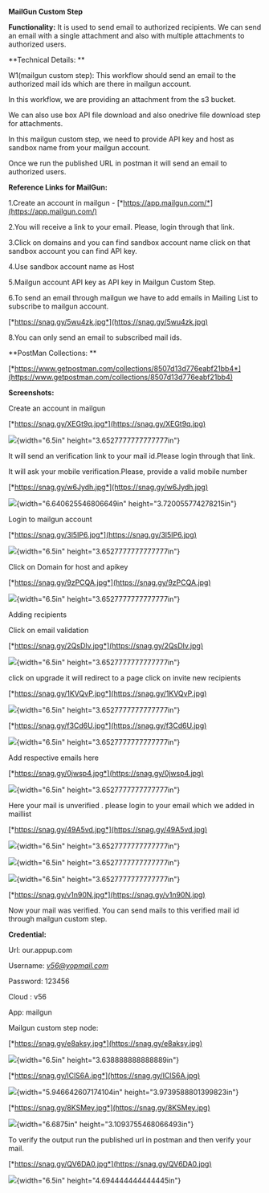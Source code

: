 **MailGun Custom Step**

**Functionality:** It is used to send email to authorized recipients. We
can send an email with a single attachment and also with multiple
attachments to authorized users.

**Technical Details: **

W1(mailgun custom step): This workflow should send an email to the
authorized mail ids which are there in mailgun account.

In this workflow, we are providing an attachment from the s3 bucket.

We can also use box API file download and also onedrive file download
step for attachments.

In this mailgun custom step, we need to provide API key and host as
sandbox name from your mailgun account.

Once we run the published URL in postman it will send an email to
authorized users.

**Reference Links for MailGun:**

1.Create an account in mailgun -
[*https://app.mailgun.com/*](https://app.mailgun.com/)

2.You will receive a link to your email. Please, login through that
link.

3.Click on domains and you can find sandbox account name click on that
sandbox account you can find API key.

4.Use sandbox account name as Host

5.Mailgun account API key as API key in Mailgun Custom Step.

6.To send an email through mailgun we have to add emails in Mailing List
to subscribe to mailgun account.

[*https://snag.gy/5wu4zk.jpg*](https://snag.gy/5wu4zk.jpg)

8.You can only send an email to subscribed mail ids.

**PostMan Collections: **

[*https://www.getpostman.com/collections/8507d13d776eabf21bb4*](https://www.getpostman.com/collections/8507d13d776eabf21bb4)

**Screenshots:**

Create an account in mailgun

[*https://snag.gy/XEGt9q.jpg*](https://snag.gy/XEGt9q.jpg)

![](media/image10.png){width="6.5in" height="3.6527777777777777in"}

It will send an verification link to your mail id.Please login through
that link.

It will ask your mobile verification.Please, provide a valid mobile
number

[*https://snag.gy/w6Jydh.jpg*](https://snag.gy/w6Jydh.jpg)

![](media/image8.png){width="6.640625546806649in"
height="3.720055774278215in"}

Login to mailgun account

[*https://snag.gy/3l5IP6.jpg*](https://snag.gy/3l5IP6.jpg)

![](media/image6.png){width="6.5in" height="3.6527777777777777in"}

Click on Domain for host and apikey

[*https://snag.gy/9zPCQA.jpg*](https://snag.gy/9zPCQA.jpg)

![](media/image11.png){width="6.5in" height="3.6527777777777777in"}

Adding recipients

Click on email validation

[*https://snag.gy/2QsDIv.jpg*](https://snag.gy/2QsDIv.jpg)

![](media/image14.png){width="6.5in" height="3.6527777777777777in"}

click on upgrade it will redirect to a page click on invite new
recipients

[*https://snag.gy/1KVQvP.jpg*](https://snag.gy/1KVQvP.jpg)

![](media/image12.png){width="6.5in" height="3.6527777777777777in"}

[*https://snag.gy/f3Cd6U.jpg*](https://snag.gy/f3Cd6U.jpg)

![](media/image13.png){width="6.5in" height="3.6527777777777777in"}

Add respective emails here

[*https://snag.gy/0jwsp4.jpg*](https://snag.gy/0jwsp4.jpg)

![](media/image9.png){width="6.5in" height="3.6527777777777777in"}

Here your mail is unverified . please login to your email which we added
in maillist

[*https://snag.gy/49A5vd.jpg*](https://snag.gy/49A5vd.jpg)

![](media/image7.png){width="6.5in" height="3.6527777777777777in"}

![](media/image2.png){width="6.5in" height="3.6527777777777777in"}

![](media/image15.png){width="6.5in" height="3.6527777777777777in"}

[*https://snag.gy/v1n90N.jpg*](https://snag.gy/v1n90N.jpg)

Now your mail was verified. You can send mails to this verified mail id
through mailgun custom step.

**Credential:**

Url: our.appup.com

Username: [*v56@yopmail.com*](mailto:v56@yopmail.com)

Password: 123456

Cloud : v56

App: mailgun

Mailgun custom step node:

[*https://snag.gy/e8aksy.jpg*](https://snag.gy/e8aksy.jpg)

![](media/image3.png){width="6.5in" height="3.638888888888889in"}

[*https://snag.gy/IClS6A.jpg*](https://snag.gy/IClS6A.jpg)

![](media/image4.png){width="5.946642607174104in"
height="3.9739588801399823in"}

[*https://snag.gy/8KSMey.jpg*](https://snag.gy/8KSMey.jpg)

![](media/image1.png){width="6.6875in" height="3.1093755468066493in"}

To verify the output run the published url in postman and then verify
your mail.

[*https://snag.gy/QV6DA0.jpg*](https://snag.gy/QV6DA0.jpg)

![](media/image5.png){width="6.5in" height="4.694444444444445in"}
